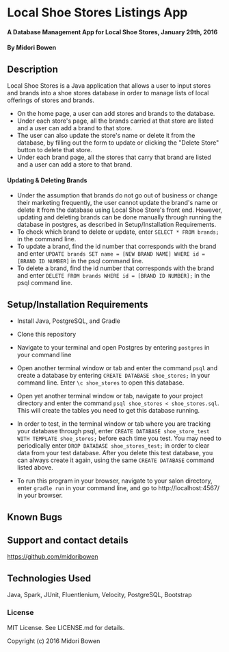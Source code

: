 # Local Shoe Stores Listings App

#### A Database Management App for Local Shoe Stores, January 29th, 2016

#### By Midori Bowen

## Description

Local Shoe Stores is a Java application that allows a user to input stores and brands into a shoe stores database in order to manage lists of local offerings of stores and brands.
* On the home page, a user can add stores and brands to the database.
* Under each store's page, all the brands carried at that store are listed and a user can add a brand to that store.
* The user can also update the store's name or delete it from the database, by filling out the form to update or clicking the "Delete Store" button to delete that store.
* Under each brand page, all the stores that carry that brand are listed and a user can add a store to that brand.

#### Updating & Deleting Brands
* Under the assumption that brands do not go out of business or change their marketing frequently, the user cannot update the brand's name or delete it from the database using Local Shoe Store's front end. However, updating and deleting brands can be done manually through running the database in postgres, as described in Setup/Installation Requirements.
* To check which brand to delete or update, enter `SELECT * FROM brands;` in the command line.
* To update a brand, find the id number that corresponds with the brand and enter `UPDATE brands SET name = [NEW BRAND NAME] WHERE id = [BRAND ID NUMBER]` in the psql command line.
* To delete a brand, find the id number that corresponds with the brand and enter `DELETE FROM brands WHERE id = [BRAND ID NUMBER];` in the psql command line.

## Setup/Installation Requirements

* Install Java, PostgreSQL, and Gradle
* Clone this repository
* Navigate to your terminal and open Postgres by entering `postgres` in your command line
* Open another terminal window or tab and enter the command `psql` and create a database by entering `CREATE DATABASE shoe_stores;` in your command line. Enter `\c shoe_stores` to open this database.
* Open yet another terminal window or tab, navigate to your project directory and enter the command `psql shoe_stores < shoe_stores.sql`. This will create the tables you need to get this database running.
* In order to test, in the terminal window or tab where you are tracking your database through psql, enter `CREATE DATABASE shoe_store_test WITH TEMPLATE shoe_stores;` before each time you test. You may need to periodically enter `DROP DATABASE shoe_stores_test;` in order to clear data from your test database. After you delete this test database, you can always create it again, using the same `CREATE DATABASE` command listed above.

* To run this program in your browser, navigate to your salon directory, enter `gradle run` in your command line, and go to http://localhost:4567/ in your browser.

## Known Bugs


## Support and contact details

https://github.com/midoribowen

## Technologies Used

Java, Spark, JUnit, Fluentlenium, Velocity, PostgreSQL, Bootstrap

### License

MIT License. See LICENSE.md for details.

Copyright (c) 2016 Midori Bowen
